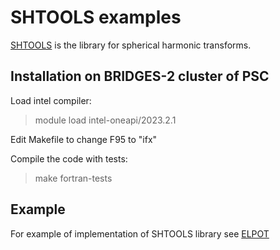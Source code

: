 # SHTOOLS examples

[SHTOOLS](https://github.com/SHTOOLS/SHTOOLS/) is the library for spherical harmonic transforms.

## Installation on BRIDGES-2 cluster of PSC

Load intel compiler:

> module load intel-oneapi/2023.2.1

Edit Makefile to change F95 to "ifx"

Compile the code with tests:

> make fortran-tests


## Example

For example of implementation of SHTOOLS library see [ELPOT](https://github.com/Dmitry-Skachkov/ELPOT) 
